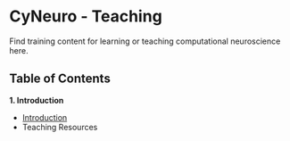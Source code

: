 # CyNeuro - Teaching

Find training content for learning or teaching computational neuroscience here.

## Table of Contents

**1. Introduction** 

* [Introduction](/research/introduction)
* Teaching Resources


